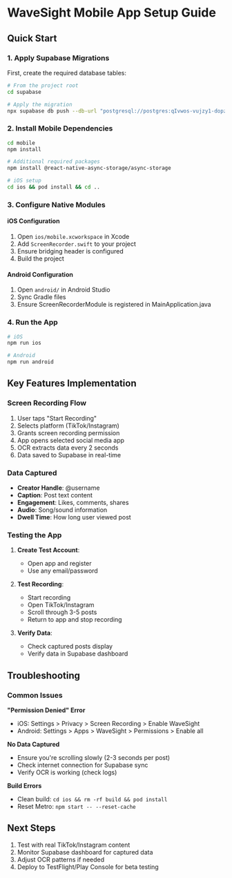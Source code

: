 # WaveSight Mobile App Setup Guide

## Quick Start

### 1. Apply Supabase Migrations

First, create the required database tables:

```bash
# From the project root
cd supabase

# Apply the migration
npx supabase db push --db-url "postgresql://postgres:qIvwos-vujzy1-dopzeb@db.achuavagkhjenaypawij.supabase.co:5432/postgres"
```

### 2. Install Mobile Dependencies

```bash
cd mobile
npm install

# Additional required packages
npm install @react-native-async-storage/async-storage

# iOS setup
cd ios && pod install && cd ..
```

### 3. Configure Native Modules

#### iOS Configuration
1. Open `ios/mobile.xcworkspace` in Xcode
2. Add `ScreenRecorder.swift` to your project
3. Ensure bridging header is configured
4. Build the project

#### Android Configuration
1. Open `android/` in Android Studio
2. Sync Gradle files
3. Ensure ScreenRecorderModule is registered in MainApplication.java

### 4. Run the App

```bash
# iOS
npm run ios

# Android
npm run android
```

## Key Features Implementation

### Screen Recording Flow
1. User taps "Start Recording"
2. Selects platform (TikTok/Instagram)
3. Grants screen recording permission
4. App opens selected social media app
5. OCR extracts data every 2 seconds
6. Data saved to Supabase in real-time

### Data Captured
- **Creator Handle**: @username
- **Caption**: Post text content
- **Engagement**: Likes, comments, shares
- **Audio**: Song/sound information
- **Dwell Time**: How long user viewed post

### Testing the App

1. **Create Test Account**:
   - Open app and register
   - Use any email/password

2. **Test Recording**:
   - Start recording
   - Open TikTok/Instagram
   - Scroll through 3-5 posts
   - Return to app and stop recording

3. **Verify Data**:
   - Check captured posts display
   - Verify data in Supabase dashboard

## Troubleshooting

### Common Issues

**"Permission Denied" Error**
- iOS: Settings > Privacy > Screen Recording > Enable WaveSight
- Android: Settings > Apps > WaveSight > Permissions > Enable all

**No Data Captured**
- Ensure you're scrolling slowly (2-3 seconds per post)
- Check internet connection for Supabase sync
- Verify OCR is working (check logs)

**Build Errors**
- Clean build: `cd ios && rm -rf build && pod install`
- Reset Metro: `npm start -- --reset-cache`

## Next Steps

1. Test with real TikTok/Instagram content
2. Monitor Supabase dashboard for captured data
3. Adjust OCR patterns if needed
4. Deploy to TestFlight/Play Console for beta testing